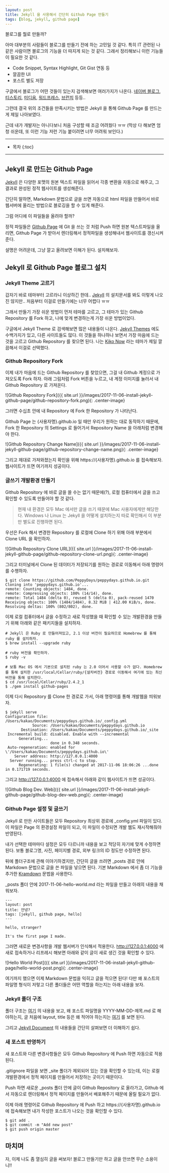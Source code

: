 ```yaml
---
layout: post
title: Jekyll 을 사용해서 간단히 Github Page 만들기
tags: [blog, jekyll, github page]
---
```


블로그를 뭘로 만들까?

아마 대부분의 사람들이 블로그를 만들기 전에 하는 고민일 것 같다. 특히 IT 관련된 나같은 사람이면 블로그의 기능을 더 따지게 되는 것 같다. 그래서 정리해보니 이런 기능들이 필요한 것 같다.

- Code Snippet, Syntax Highlight, Git Gist 연동 등
- 깔끔한 UI
- 포스트 별도 저장

구글에서 블로그가 어떤 것들이 있는지 검색해보면 여러가지가 나온다. [네이버 블로그](https://section.blog.naver.com), [티스토리](http://www.tistory.com), [미디움](https://medium.com), [워드프레스](https://ko.wordpress.org), [브런치](https://brunch.co.kr) 등등..

그런데 결국 위의 조건들을 만족시키는 방법은 Jekyll 을 통해 Github Page 를 만드는게 제일 나아보였다.

근데 내가 개발자는 아니다보니 처음 구성할 때 조금 어려웠다 ㅠㅠ (막상 다 해보면 엄청 쉬운데, 또 이런 기능 저런 기능 붙이려면 너무 어려워 보인다.)

---

* 목차
{:toc}

---

## Jekyll 로 만드는 Github Page

[Jekyll](https://jekyllrb-ko.github.io) 은 다양한 포맷의 원본 텍스트 파일을 읽어서 각종 변환을 자동으로 해주고, 그 결과로 완성된 정적 웹사이트를 생성해준다.

간단히 말하면, Markdown 문법으로 글을 쓰면 자동으로 html 파일을 만들어서 바로 웹서버에 올리는 방법으로 블로깅을 할 수 있게 해준다.

그럼 어디에 이 파일들을 올려야 할까?

정적 파일들은 [Github Page](https://pages.github.com) 에 Git 을 쓰는 것 처럼 Push 하면 원본 텍스트파일을 올리면, Github Page 가 받아서 렌더링해서 정적파일을 생성해내서 웹사이트를 갱신시켜준다.

설명은 어려운데, 그냥 깔고 올려보면 이해가 된다. 설치해보자.

## Jekyll 로 Github Page 블로그 설치

### Jekyll Theme 고르기

갑자기 바로 테마부터 고르라니 이상하긴 한데.. [Jekyll](https://jekyllrb-ko.github.io) 의 설치문서를 봐도 이렇게 나오진 않지만.. 처음부터 이걸로 만들기에는 너무 어렵다 ㅠㅠ

그래서 만들기 가장 쉬운 방법이 먼저 테마를 고르고, 그 테마가 있는 Github Repository 를 Fork 하고, 나에 맞게 변경하는게 가장 쉬운 방법이었다.

구글에서 Jekyll Theme 로 검색해보면 많은 내용들이 나온다. [Jekyll Themes](http://jekyllthemes.org) 에도 수백가지가 있고, 다른 사이트들도 많다. 이 것들을 하나하나 보면서 가장 마음에 드는 것을 고르고 Github Repository 를 찾으면 된다. 나는 [Kiko Now](https://github.com/aweekj/kiko-now) 라는 테마가 제일 깔끔해서 이걸로 선택했다.

### Github Repository Fork

이제 내가 마음에 드는 Github Repository 를 찾았으면, 그걸 내 Github 계정으로 가져오도록 Fork 하자. 아래 그림처럼 Fork 버튼을 누르고, 내 계정 이미지를 눌러서 내 Github Repository 로 가져온다.

![Github Repository Fork]({{ site.url }}/images/2017-11-06-install-jekyll-github-page/github-repository-fork.png){: .center-image}

그러면 수십초 안에 내 Repository 에 Fork 한 Repository 가 나타난다.

Github Page 는 {사용자명}.github.io 일 때만 우리가 원하는 대로 동작하기 때문에, Fork 한 Repository 의 Settings 로 들어가서 Repository Name 을 아래처럼 변경해야 한다.

![Github Repository Change Name]({{ site.url }}/images/2017-11-06-install-jekyll-github-page/github-repository-change-name.png){: .center-image}

그리고 제대로 가져와졌는지 확인을 위해 https://{사용자명}.github.io 를 접속해보자. 웹사이트가 뜨면 여기까지 성공이다.

### 글쓰기 개발환경 만들기

Github Repository 에 바로 글을 쓸 수는 없기 때문에(?), 로컬 컴퓨터에서 글을 쓰고 확인할 수 있도록 만들어야 할 것 같다.

> 현재 내 환경은 모두 Mac 에서만 글을 쓰기 때문에 Mac 사용자에게만 해당한다. Windows 나 Linux 는 Jekyll 을 어떻게 설치하는지 따로 확인해서 이 부분만 별도로 진행하면 된다.

우선은 Fork 해서 변경한 Repository 를 로컬에 Clone 하기 위해 아래 부분에서 Clone URL 을 확인하자.

![Github Repository Clone URL]({{ site.url }}/images/2017-11-06-install-jekyll-github-page/github-repository-clone-url.png){: .center-image}

그리고 터미널에서 Clone 된 데이터가 저장되기를 원하는 경로로 이동해서 아래 명령어를 수행하자.

```
$ git clone https://github.com/PeppyDays/peppydays.github.io.git
Cloning into 'peppydays.github.io'...
remote: Counting objects: 1484, done.
remote: Compressing objects: 100% (14/14), done.
remote: Total 1484 (delta 0), reused 5 (delta 0), pack-reused 1470
Receiving objects: 100% (1484/1484), 8.32 MiB | 412.00 KiB/s, done.
Resolving deltas: 100% (802/802), done.
```

이제 로컬 컴퓨터에서 글을 수정하고 새로 작성했을 때 확인할 수 있는 개발환경을 만들기 위해 아래와 같은 패키지들을 설치하자.

```
# Jekyll 은 Ruby 로 만들어져있고, 2.1 이상 버전이 필요하므로 Homebrew 를 통해 ruby 를 설치하자.
$ brew install --upgrade ruby

# ruby 버전을 확인하자.
$ ruby -v

# 보통 Mac OS 에서 기본으로 설치된 ruby 는 2.0 이어서 사용할 수가 없다. Homebrew 를 통해 설치한 /usr/local/Cellar/ruby/{설치버전} 경로로 이동해서 여기에 있는 최신버전을 통해 설치한다.
$ cd /usr/local/Cellar/ruby/2.4.2_1
$ ./gem install github-pages
```

이제 다시 Repository 를 Clone 한 경로로 가서, 아래 명령어를 통해 개발웹을 띄워보자.

```
$ jekyll serve
Configuration file: /Users/kakao/Documents/peppydays.github.io/_config.yml
            Source: /Users/kakao/Documents/peppydays.github.io
       Destination: /Users/kakao/Documents/peppydays.github.io/_site
 Incremental build: disabled. Enable with --incremental
      Generating...
                    done in 0.348 seconds.
 Auto-regeneration: enabled for \'/Users/kakao/Documents/peppydays.github.io\'
    Server address: http://127.0.0.1:4000
  Server running... press ctrl-c to stop.
      Regenerating: 1 file(s) changed at 2017-11-06 18:06:26 ...done in 0.171719 seconds.
```

그리고 http://127.0.0.1:4000 에 접속해서 아래와 같이 웹사이트가 뜨면 성공이다.

![Github Blog Dev. Web]({{ site.url }}/images/2017-11-06-install-jekyll-github-page/github-blog-dev-web.png){: .center-image}

### Github Page 설정 및 글쓰기

Jekyll 로 만든 사이트들은 모두 Repository 최상위 경로에 _config.yml 파일이 있다. 이 파일은 Page 의 환경설정 파일이 되고, 이 파일이 수정되면 개발 웹도 재시작해줘야 반영된다.

내가 선택한 테마마다 설정은 모두 다르니까 내용을 보고 적당히 자기에 맞게 수정하면 된다. 보통 블로그명, 사진, 페이지별 경로, 외부 링크의 ID 정도만 수정하면 된다.

뒤에 폴더구조에 관해 이야기하겠지만, 간단히 글을 쓰려면 _posts 경로 안에 Markdown 문법으로 글을 쓴 파일을 넣으면 된다. 기본 Markdown 에서 좀 더 기능을 추가한 [Kramdown](https://kramdown.gettalong.org/quickref.html) 문법을 사용한다.

_posts 폴더 안에 2017-11-06-hello-world.md 라는 파일을 만들고 아래의 내용을 채워보자.

```
---
layout: post
title: 안녕?
tags: [jekyll, github page, hello]
---

hello, stranger?

It's the first page I made.
```

그러면 새로운 변경사항을 개발 웹서버가 인식해서 적용한다. http://127.0.0.1:4000 에 새로 접속하거나 리프레시 해보면 아래와 같이 글이 새로 생긴 것을 확인할 수 있다.

![Hello World Post]({{ site.url }}/images/2017-11-06-install-jekyll-github-page/hello-world-post.png){: .center-image}

여기까지 했으면 이제 Markdown 문법을 익히고 글을 적으면 된다! 다만 왜 포스트의 파일명 형식이 저렇고 다른 폴더들은 어떤 역할을 하는지는 아래 내용을 보자.

### Jekyll 폴더 구조

폴더 구조는 [여기](http://jekyllrb-ko.github.io/docs/structure) 의 내용을 보고, 왜 포스트 파일명을 YYYY-MM-DD-제목.md 로 해야하는지, 글 처음에 layout, title 등은 왜 적어야 하는지는 [여기](http://jekyllrb-ko.github.io/docs/posts) 를 보면 된다.

그리고 [Jekyll Document](http://jekyllrb-ko.github.io/docs/home/) 의 내용들을 간단히 살펴보면 더 이해하기 쉽다.

### 새 포스트 반영하기

새 포스트와 다른 변경사항들은 모두 Github Repository 에 Push 하면 자동으로 적용된다.

.gitignore 파일을 보면 _site 폴더가 제외되어 있는 것을 확인할 수 있는데, 이는 로컬 개발환경에서 정적 페이지를 만들어서 저장하는 곳이기 때문이다.

Push 하면 새로운 _posts 폴더 안에 글이 Github Repository 로 올라가고, Github 에서 자동으로 렌더링해서 정적 페이지를 만들어서 배포해주기 때문에 올릴 필요가 없다.

이제 아래 명령어로 Github Repository 에 Push 하고 https://{사용자명}.github.io 에 접속해보면 내가 작성한 포스트가 나오는 것을 확인할 수 있다.

```
$ git add .
$ git commit -m "Add new post"
$ git push origin master
```

## 마치며

자, 이제 나도 좀 열심히 글을 써보자! 블로그 만들기만 하고 글을 안쓰면 무슨 소용이니!!
